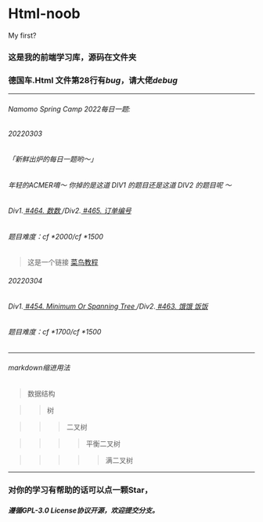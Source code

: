# Html-noob
My first?
### 这是我的前端学习库，源码在文件夹
### **德国车.Html 文件第28行有*bug*，请大佬*debug***

------------

###### Namomo Spring Camp 2022每日一题:
###### 20220303
###### 「新鲜出炉的每日一题哟～」
###### 年轻的ACMER唷～ 你掉的是这道 DIV1 的题目还是这道 DIV2 的题目呢 ～
###### Div1.[ #464. 数数 ](http://oj.daimayuan.top/problem/464)/Div2.[ #465. 订单编号 ](http://oj.daimayuan.top/problem/465)
###### 题目难度：cf *2000/cf *1500
>这是一个链接 [菜鸟教程](https://www.runoob.com)

###### 20220304
###### Div1.[ #454. Minimum Or Spanning Tree ](http://oj.daimayuan.top/problem/454)/Div2.[ #463. 饿饿 饭饭 ](http://oj.daimayuan.top/problem/463)
###### 题目难度：cf *1700/cf *1500

------------
###### markdown缩进用法
>数据结构

>>树

>>>二叉树

>>>>平衡二叉树

>>>>>满二叉树
------------

### 对你的学习有帮助的话可以点一颗Star，
##### 遵循GPL-3.0 License协议开源，欢迎提交分支。
